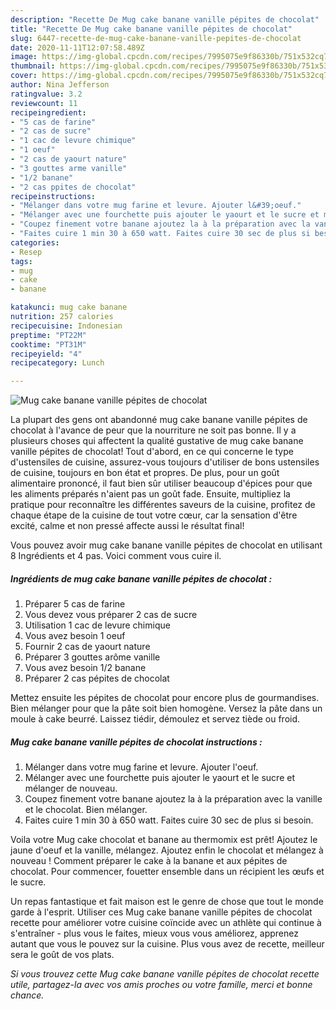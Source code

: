 ```yaml
---
description: "Recette De Mug cake banane vanille pépites de chocolat"
title: "Recette De Mug cake banane vanille pépites de chocolat"
slug: 6447-recette-de-mug-cake-banane-vanille-pepites-de-chocolat
date: 2020-11-11T12:07:58.489Z
image: https://img-global.cpcdn.com/recipes/7995075e9f86330b/751x532cq70/mug-cake-banane-vanille-pepites-de-chocolat-photo-principale-de-la-recette.jpg
thumbnail: https://img-global.cpcdn.com/recipes/7995075e9f86330b/751x532cq70/mug-cake-banane-vanille-pepites-de-chocolat-photo-principale-de-la-recette.jpg
cover: https://img-global.cpcdn.com/recipes/7995075e9f86330b/751x532cq70/mug-cake-banane-vanille-pepites-de-chocolat-photo-principale-de-la-recette.jpg
author: Nina Jefferson
ratingvalue: 3.2
reviewcount: 11
recipeingredient:
- "5 cas de farine"
- "2 cas de sucre"
- "1 cac de levure chimique"
- "1 oeuf"
- "2 cas de yaourt nature"
- "3 gouttes arme vanille"
- "1/2 banane"
- "2 cas ppites de chocolat"
recipeinstructions:
- "Mélanger dans votre mug farine et levure. Ajouter l&#39;oeuf."
- "Mélanger avec une fourchette puis ajouter le yaourt et le sucre et mélanger de nouveau."
- "Coupez finement votre banane ajoutez la à la préparation avec la vanille et le chocolat. Bien mélanger."
- "Faites cuire 1 min 30 à 650 watt. Faites cuire 30 sec de plus si besoin."
categories:
- Resep
tags:
- mug
- cake
- banane

katakunci: mug cake banane 
nutrition: 257 calories
recipecuisine: Indonesian
preptime: "PT22M"
cooktime: "PT31M"
recipeyield: "4"
recipecategory: Lunch

---
```



![Mug cake banane vanille pépites de chocolat](https://img-global.cpcdn.com/recipes/7995075e9f86330b/751x532cq70/mug-cake-banane-vanille-pepites-de-chocolat-photo-principale-de-la-recette.jpg)

La plupart des gens ont abandonné mug cake banane vanille pépites de chocolat à l'avance de peur que la nourriture ne soit pas bonne. Il y a plusieurs choses qui affectent la qualité gustative de mug cake banane vanille pépites de chocolat! Tout d'abord, en ce qui concerne le type d'ustensiles de cuisine, assurez-vous toujours d'utiliser de bons ustensiles de cuisine, toujours en bon état et propres. De plus, pour un goût alimentaire prononcé, il faut bien sûr utiliser beaucoup d'épices pour que les aliments préparés n'aient pas un goût fade. Ensuite, multipliez la pratique pour reconnaître les différentes saveurs de la cuisine, profitez de chaque étape de la cuisine de tout votre cœur, car la sensation d'être excité, calme et non pressé affecte aussi le résultat final!

<!--inarticleads1-->

Vous pouvez avoir mug cake banane vanille pépites de chocolat en utilisant 8 Ingrédients et 4 pas. Voici comment vous cuire il.

##### Ingrédients de mug cake banane vanille pépites de chocolat :

1. Préparer 5 cas de farine
1. Vous devez vous préparer 2 cas de sucre
1. Utilisation 1 cac de levure chimique
1. Vous avez besoin 1 oeuf
1. Fournir 2 cas de yaourt nature
1. Préparer 3 gouttes arôme vanille
1. Vous avez besoin 1/2 banane
1. Préparer 2 cas pépites de chocolat


Mettez ensuite les pépites de chocolat pour encore plus de gourmandises. Bien mélanger pour que la pâte soit bien homogène. Versez la pâte dans un moule à cake beurré. Laissez tiédir, démoulez et servez tiède ou froid. 

<!--inarticleads2-->

##### Mug cake banane vanille pépites de chocolat instructions :

1. Mélanger dans votre mug farine et levure. Ajouter l&#39;oeuf.
1. Mélanger avec une fourchette puis ajouter le yaourt et le sucre et mélanger de nouveau.
1. Coupez finement votre banane ajoutez la à la préparation avec la vanille et le chocolat. Bien mélanger.
1. Faites cuire 1 min 30 à 650 watt. Faites cuire 30 sec de plus si besoin.


Voila votre Mug cake chocolat et banane au thermomix est prêt! Ajoutez le jaune d&#39;oeuf et la vanille, mélangez. Ajoutez enfin le chocolat et mélangez à nouveau ! Comment préparer le cake à la banane et aux pépites de chocolat. Pour commencer, fouetter ensemble dans un récipient les œufs et le sucre. 

<!--inarticleads1-->

<p>
Un repas fantastique et fait maison est le genre de chose que tout le monde garde à l'esprit. Utiliser ces Mug cake banane vanille pépites de chocolat recette pour améliorer votre cuisine coïncide avec un athlète qui continue à s'entraîner - plus vous le faites, mieux vous vous améliorez, apprenez autant que vous le pouvez sur la cuisine. Plus vous avez de recette, meilleur sera le goût de vos plats.
</p>

<p>
<i>Si vous trouvez cette Mug cake banane vanille pépites de chocolat recette utile, partagez-la avec vos amis proches ou votre famille, merci et bonne chance.</i>
</p>
